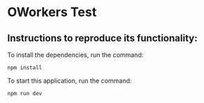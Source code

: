 # OWorkers Test

## Instructions to reproduce its functionality:

To install the dependencies, run the command:

`````
npm install
`````

To start this application, run the command:

`````
npm run dev
`````